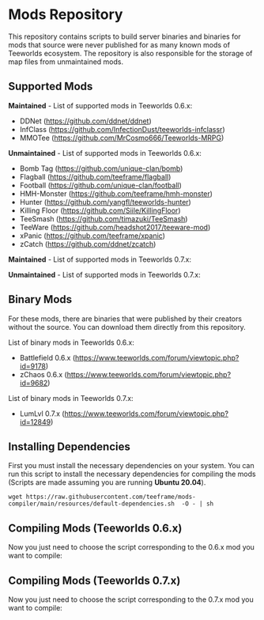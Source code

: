 # Mods Repository

This repository contains scripts to build server binaries and binaries for mods that source were never published for as many known mods of Teeworlds ecosystem. The repository is also responsible for the storage of map files from unmaintained mods.

## Supported Mods

**Maintained** - List of supported mods in Teeworlds 0.6.x:

- DDNet (https://github.com/ddnet/ddnet)
- InfClass (https://github.com/InfectionDust/teeworlds-infclassr)
- MMOTee (https://github.com/MrCosmo666/Teeworlds-MRPG)

**Unmaintained** - List of supported mods in Teeworlds 0.6.x:

- Bomb Tag (https://github.com/unique-clan/bomb)
- Flagball (https://github.com/teeframe/flagball)
- Football (https://github.com/unique-clan/football)
- HMH-Monster (https://github.com/teeframe/hmh-monster)
- Hunter (https://github.com/yangfl/teeworlds-hunter)
- Killing Floor (https://github.com/Siile/KillingFloor)
- TeeSmash (https://github.com/timazuki/TeeSmash)
- TeeWare (https://github.com/headshot2017/teeware-mod)
- xPanic (https://github.com/teeframe/xpanic)
- zCatch (https://github.com/ddnet/zcatch)

**Maintained** - List of supported mods in Teeworlds 0.7.x:

**Unmaintained** - List of supported mods in Teeworlds 0.7.x:

## Binary Mods

For these mods, there are binaries that were published by their creators without the source. You can download them directly from this repository.

List of binary mods in Teeworlds 0.6.x:

- Battlefield 0.6.x (https://www.teeworlds.com/forum/viewtopic.php?id=9178)
- zChaos 0.6.x (https://www.teeworlds.com/forum/viewtopic.php?id=9682)

List of binary mods in Teeworlds 0.7.x:

- LumLvl 0.7.x (https://www.teeworlds.com/forum/viewtopic.php?id=12849)

## Installing Dependencies

First you must install the necessary dependencies on your system. You can run this script to install the necessary dependencies for compiling the mods (Scripts are made assuming you are running **Ubuntu 20.04**).

```
wget https://raw.githubusercontent.com/teeframe/mods-compiler/main/resources/default-dependencies.sh  -O - | sh
```

## Compiling Mods (Teeworlds 0.6.x)

Now you just need to choose the script corresponding to the 0.6.x mod you want to compile:

## Compiling Mods (Teeworlds 0.7.x)

Now you just need to choose the script corresponding to the 0.7.x mod you want to compile: